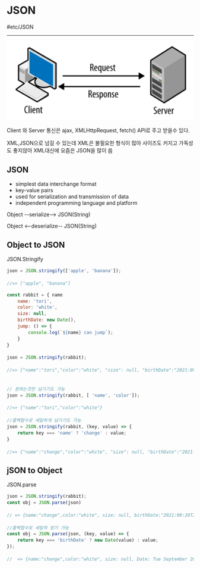 # JSON
#etc/JSON

---

![](./img/J_1.PNG)

Client 와 Server 통신은 ajax, XMLHttpRequest, fetch() API로 주고 받을수 있다.

XML,JSON으로 넘길 수 있는데 XML은 불필요한 형식이 많아 사이즈도 커지고 가독성도 좋지않아 XML대신에 요즘은 JSON을 많이 씀

## JSON
- simplest data interchange format
- key-value pairs
- used for serialization and transmission of data
- independent programming language and platform


Object  --serialize--> JSON(String)

Object  <--deserialize-- JSON(String)

## Object to JSON
JSON.Stringify

```js
json = JSON.stringify(['apple', 'banana']);

//=> ["apple", "banana"]
```

```js
const rabbit = { name
    name: 'tori',
    color: 'white',
    size: null,
    birthDate: new Date(),
    jump: () => {
        console.log(`${name} can jump`);
    }
}

json = JSON.stringify(rabbit);

//=> {"name":"tori","color":"white", "size": null, "birthDate":"2021:09:29T21:29:32.220Z"}


// 원하는것만 넘기기도 가능
json = JSON.stringify(rabbit, [ 'name', 'color']);

//=> {"name":"tori","color":"white"} 

//콜백함수로 세밀하게 넘기기도 가능
json = JSON.stringify(rabbit, (key, value) => {
    return key === 'name' ? 'change' : value;
}
 
//=> {"name":"change","color":"white", "size": null, "birthDate":"2021:09:29T21:29:32.220Z"}
```

## jSON to Object
JSON.parse

```js
json = JSON.stringify(rabbit);
const obj = JSON.parse(json)

// => {name:"change",color:"white", size: null, birthDate:"2021:09:29T21:29:32.220Z"}

//콜백함수로 세밀히 받기 가능
const obj = JSON.parse(json, (key, value) => {
    return key === 'birthDate' ? new Date(value) : value;	
});

//  => {name:"change",color:"white", size: null, Date: Tue September 2021 21:43:34 ~}
```
